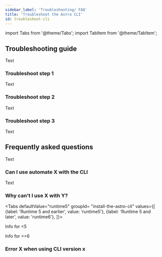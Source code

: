 ```yaml
---
sidebar_label: 'Troubleshooting/ FAQ'
title: 'Troubleshoot the Astro CLI'
id: troubleshoot-cli
---
```


import Tabs from '@theme/Tabs';
import TabItem from '@theme/TabItem';

## Troubleshooting guide

Text

### Troubleshoot step 1

Text

### Troubleshoot step 2

Text

### Troubleshoot step 3

Text

## Frequently asked questions

Text

### Can I use automate X with the CLI

Text

### Why can't I use X with Y?

<Tabs
    defaultValue="runtime5"
    groupId= "install-the-astro-cli"
    values={[
        {label: 'Runtime 5 and earlier', value: 'runtime5'},
        {label: 'Runtime 5 and later', value: 'runtime6'},
    ]}>
<TabItem value="runtime5">

Info for <5

</TabItem>

<TabItem value="runtime6">

Info for >=6


</TabItem>
</Tabs>

### Error X when using CLI version x